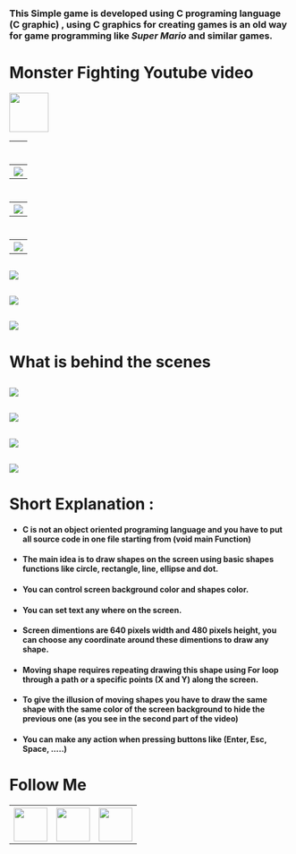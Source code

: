 ### This Simple game is developed using C programing language (C graphic) , using C graphics for creating games is an old way for game programming like _Super Mario_ and similar games.

# Monster Fighting Youtube video

<a href="https://www.youtube.com/watch?v=u-71OcfFXTk&ab_channel=AMRALSHENAWY">
<img src="images/youtube.png"  width="70">  
</a> 
<table style="width:100%" >
    <tr>  
   <th>   <h2></h2> </th>
  <tr/>
  
  <tr>
    <th><img src="images/run.png"  ></th>
  </tr>
  

  <tr>  
   <th>   <h2></h2> </th>
  <tr/>
  <tr>
   <th><img src="images/loading.png"></th>
  </tr>
  
   <tr>  
   <th>   <h2></h2> </th>
  <tr/>
  
  <tr>
    <th><img src="images/actions.png"  ></th>
  </tr>
</table>


   <tr>  
   <th>   <h2></h2> </th>
  <tr/>
  
  <tr>
    <th><img src="images/shot.png"  ></th>
  </tr>

   <tr>  
   <th>   <h2></h2> </th>
  <tr/>
  
  <tr>
    <th><img src="images/hit.png"  ></th>
  </tr>
  
   <tr>  
   <th>   <h2></h2> </th>
  <tr/>
  
  <tr>
    <th><img src="images/score.png"  ></th>
  </tr>

# What is behind the scenes

   <tr>  
   <th>   <h2></h2> </th>
  <tr/>

   <tr>
    <th><img src="images/behindTheScenes.1.png"  ></th>
  </tr>
  
   <tr>  
   <th>   <h2></h2> </th>
  <tr/>
  
  <tr>
    <th><img src="images/behindTheScenes.2.png"  ></th>
  </tr>
  
   <tr>  
   <th>   <h2></h2> </th>
  <tr/>
  
  <tr>
    <th><img src="images/behindTheScenes.3.png"  ></th>
  </tr>
  
   <tr>  
   <th>   <h2></h2> </th>
  <tr/>
  
  <tr>
    <th><img src="images/congrate.png"  ></th>
  </tr>

# Short Explanation : 
              
- #### C is not an object oriented programing language and you have to put all source code in one file starting from (void main Function)
- #### The main idea is to draw shapes on the screen using basic shapes functions like circle, rectangle, line, ellipse and dot.
- #### You can control screen background color and shapes color.
- #### You can set text any where on the screen.
- #### Screen dimentions are 640 pixels width and 480 pixels height, you can choose any coordinate around these dimentions to draw any shape. 
- #### Moving shape requires repeating drawing this shape using For loop through a path or a specific points (X and Y) along the screen.
- #### To give the illusion of moving shapes you have to draw the same shape with the same color of the screen background to hide the previous one (as you see in the second part of the video)
- #### You can make any action when pressing buttons like (Enter, Esc, Space, .....)






# Follow Me 
<table>
  <tr>
  <th>
    <a href="https://www.linkedin.com/in/amr-alshenawy">
      <img src="images/linkedin.png"  width="60"> 
    </a>
    </th>
   
   
   <th>
    <a href="https://www.facebook.com/eng.amr.alshenawy">
      <img src="images/facebook.png"  width="60"> 
    </a>
    </th>
    
   <th>
    <a href="https://wa.me/+201067316151">
      <img src="images/whatsapp.png"  width="60"> 
    </a>
   </th>
  </tr>
</table>

